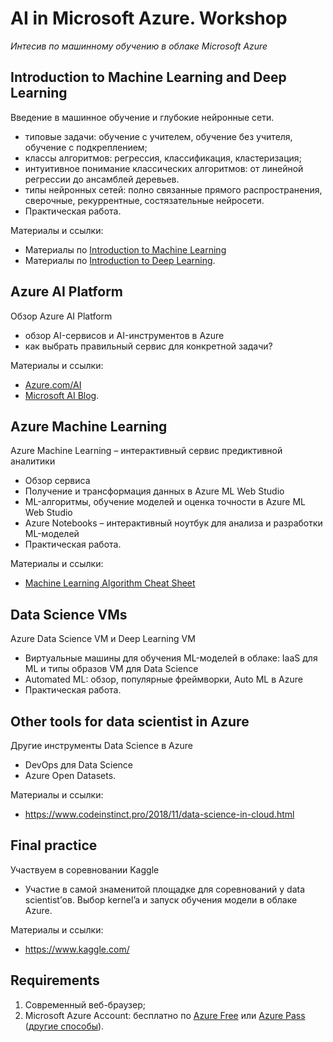 
# AI in Microsoft Azure. Workshop
_Интесив по машинному обучению в облаке Microsoft Azure_

## Introduction to Machine Learning and Deep Learning
Введение в машинное обучение и глубокие нейронные сети.
* типовые задачи: обучение с учителем, обучение без учителя, обучение с подкреплением;
* классы алгоритмов: регрессия, классификация, кластеризация;
* интуитивное понимание классических алгоритмов: от линейной регрессии до ансамблей деревьев.
* типы нейронных сетей: полно связанные прямого распространения, сверочные, рекуррентные, состязательные нейросети.
* Практическая работа.

Материалы и ссылки:
* Материалы по [Introduction to Machine Learning](http://0xcode.in/machine-learning-intro)
* Материалы по [Introduction to Deep Learning](http://0xcode.in/deep-learning-intro).

## Azure AI Platform
Обзор Azure AI Platform
* обзор AI-сервисов и AI-инструментов в Azure
* как выбрать правильный сервис для конкретной задачи?

Материалы и ссылки:
* [Azure.com/AI](https://www.azure.com/ai)
* [Microsoft AI Blog](https://blogs.microsoft.com/ai/).

## Azure Machine Learning
Azure Machine Learning – интерактивный сервис предиктивной аналитики
* Обзор сервиса
* Получение и трансформация данных в Azure ML Web Studio
* ML-алгоритмы, обучение моделей и оценка точности в Azure ML Web Studio
* Azure Notebooks – интерактивный ноутбук для анализа и разработки ML-моделей
* Практическая работа.

Материалы и ссылки:
* [Machine Learning Algorithm Cheat Sheet](https://docs.microsoft.com/en-us/azure/machine-learning/studio/algorithm-cheat-sheet)

## Data Science VMs
Azure Data Science VM и Deep Learning VM
* Виртуальные машины для обучения ML-моделей в облаке: IaaS для ML и типы образов VM для Data Science
* Automated ML: обзор, популярные фреймворки, Auto ML в Azure
* Практическая работа.

## Other tools for data scientist in Azure
Другие инструменты Data Science в Azure
* DevOps для Data Science
* Azure Open Datasets.

Материалы и ссылки:
* https://www.codeinstinct.pro/2018/11/data-science-in-cloud.html

## Final practice
Участвуем в соревновании Kaggle
* Участие в самой знаменитой площадке для соревнований у data scientist’ов. Выбор kernel’a и запуск обучения модели в облаке Azure.

Материалы и ссылки:
* https://www.kaggle.com/

## Requirements
1. Современный веб-браузер;
2. Microsoft Azure Account: бесплатно по [Azure Free](https://azure.microsoft.com/ru-ru/free/) или [Azure Pass](https://www.microsoftazurepass.com/) 
([другие способы](http://www.codeinstinct.pro/2016/10/cloud-for-free.html)).
